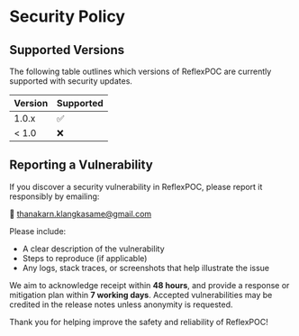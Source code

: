 # Security Policy

## Supported Versions

The following table outlines which versions of ReflexPOC are currently supported with security updates.

| Version | Supported          |
| ------- | ------------------ |
| 1.0.x   | :white_check_mark: |
| < 1.0   | :x:                |

## Reporting a Vulnerability

If you discover a security vulnerability in ReflexPOC, please report it responsibly by emailing:

📧 thanakarn.klangkasame@gmail.com

Please include:
- A clear description of the vulnerability
- Steps to reproduce (if applicable)
- Any logs, stack traces, or screenshots that help illustrate the issue

We aim to acknowledge receipt within **48 hours**, and provide a response or mitigation plan within **7 working days**. Accepted vulnerabilities may be credited in the release notes unless anonymity is requested.

Thank you for helping improve the safety and reliability of ReflexPOC!
